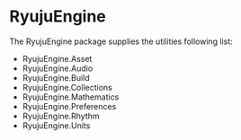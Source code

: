 # RyujuEngine
The RyujuEngine package supplies the utilities following list:

- RyujuEngine.Asset
- RyujuEngine.Audio
- RyujuEngine.Build
- RyujuEngine.Collections
- RyujuEngine.Mathematics
- RyujuEngine.Preferences
- RyujuEngine.Rhythm
- RyujuEngine.Units
